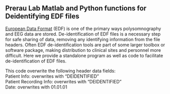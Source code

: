## Prerau Lab Matlab and Python functions for Deidentifying EDF files

[European Data Format](https://www.edfplus.info/) (EDF) is one of the primary ways polysomnography and EEG data are stored. De-identification of EDF files is a necessary step for safe sharing of data, removing any identifying information from the file headers. Often EDF de-identification tools are part of some larger toolbox or software package, making distribution to clinical sites and personnel more difficult. Here we provide a standalone program as well as code to facilitate de-identification of EDF files.

This code overwrite the following header data fields:  
Patient Info: overwrites with “DEIDENTIFIED”  
Patient Recording Info: overwrites with “DEIDENTIFIED”  
Date: overwrites with 01.01.01  
